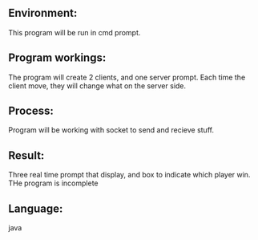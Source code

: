 ## Environment: 
This program will be run in cmd prompt. 

## Program workings:
The program will create 2 clients, and one server prompt. Each time the client move, they will change
what on the server side.

## Process:
Program will be working with socket to send and recieve stuff.

## Result:
Three real time prompt that display, and box to indicate which player win. 
THe program is incomplete

## Language:
java

